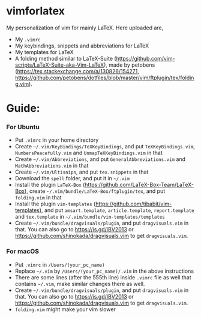 # vimforlatex
My personalization of vim for mainly LaTeX.
Here uploaded are,
- My `.vimrc`
- My keybindings, snippets and abbreviations for LaTeX
- My templates for LaTeX
- A folding method similar to  LaTeX-Suite (https://github.com/vim-scripts/LaTeX-Suite-aka-Vim-LaTeX), made by petobens (https://tex.stackexchange.com/a/130826/154271, https://github.com/petobens/dotfiles/blob/master/vim/ftplugin/tex/folding.vim).

# Guide:

### For Ubuntu

- Put `.vimrc` in your home directory
- Create `~/.vim/KeyBindings/TeXKeyBindings`, and put `TeXKeyBindings.vim`, `NumbersPeacefully.vim` and `UnmapTeXKeyBindings.vim` in that
- Create `~/.vim/Abbreviations`, and put `GeneralAbbreviations.vim` and `MathAbbreviations.vim` in that
- Create `~/.vim/Ultisnips`, and put `tex.snippets` in that
- Download the `spell` folder, and put it in `~/.vim`
- Install the plugin `LaTeX-Box` (https://github.com/LaTeX-Box-Team/LaTeX-Box), create `~/.vim/bundle/LaTeX-Box/ftplugin/tex`, and put `folding.vim` in that
- Install the plugin `vim-templates` (https://github.com/tibabit/vim-templates), and put `amsart.template`, `article.template`, `report.template` and `tex.template` in `~/.vim/bundle/vim-templates/templates`
- Create `~/.vim/bundle/dragvisuals/plugin`, and put `dragvisuals.vim` in that. You can also go to https://is.gd/IBV2013 or https://github.com/shinokada/dragvisuals.vim to get `dragvisuals.vim`.

### For macOS
- Put `.vimrc` in `/Users/(your_pc_name)`
- Replace `~/.vim` by `/Users/(your_pc_name)/.vim` in the above instructions
- There are some lines (after the 555th line) inside `.vimrc` file as well that contains `~/.vim`, make similar changes there as well.
- Create `~/.vim/bundle/dragvisuals/plugin`, and put `dragvisuals.vim` in that. You can also go to https://is.gd/IBV2013 or https://github.com/shinokada/dragvisuals.vim to get `dragvisuals.vim`.
- `folding.vim` might make your vim slower
